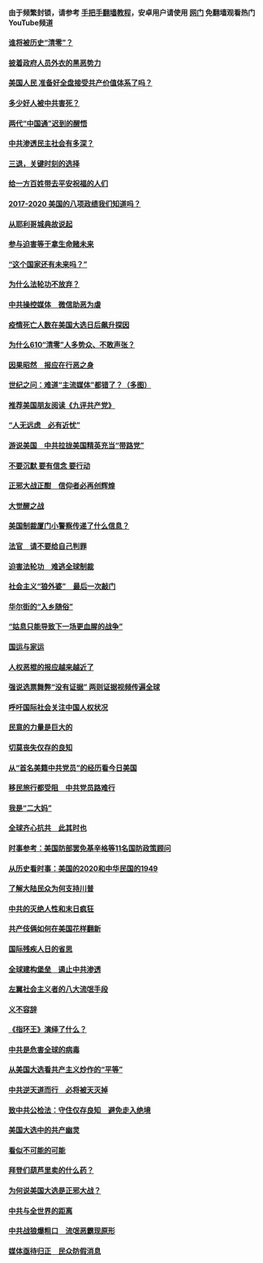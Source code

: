 #### 由于频繁封锁，请参考 [手把手翻墙教程](https://github.com/gfw-breaker/guides/wiki/)，安卓用户请使用 [网门](https://github.com/gfw-breaker/nogfw/blob/master/dl.md?t=01021200) 免翻墙观看热门YouTube频道 

#### [谁将被历史“清零”？](../pages/73/417485.md?t=01021200) 

#### [披着政府人员外衣的黑恶势力](../pages/73/417442.md?t=01021200) 

#### [美国人民 准备好全盘接受共产价值体系了吗？](../pages/73/417491.md?t=01021200) 

#### [多少好人被中共害死？](../pages/73/417144.md?t=01021200) 

#### [两代“中国通”迟到的醒悟](../pages/73/417064.md?t=01021200) 

#### [中共渗透民主社会有多深？](../pages/73/417063.md?t=01021200) 

#### [三退，关键时刻的选择](../pages/73/416969.md?t=01021200) 

#### [给一方百姓带去平安祝福的人们](../pages/73/416941.md?t=01021200) 

#### [2017-2020  美国的八项政绩我们知道吗？](../pages/73/416968.md?t=01021200) 

#### [从耶利哥城典故说起](../pages/73/416892.md?t=01021200) 

#### [参与迫害等于拿生命赌未来](../pages/73/416856.md?t=01021200) 

#### [“这个国家还有未来吗？”](../pages/73/416852.md?t=01021200) 

#### [为什么法轮功不放弃？](../pages/73/416864.md?t=01021200) 

#### [中共操控媒体　微信助恶为虐](../pages/73/416724.md?t=01021200) 

#### [疫情死亡人数在美国大选日后飙升探因](../pages/73/416606.md?t=01021200) 

#### [为什么610“清零”人多势众、不敢声张？](../pages/73/416632.md?t=01021200) 

#### [因果昭然　报应在行恶之身](../pages/73/416582.md?t=01021200) 

#### [世纪之问：难道“主流媒体”都错了？（多图）](../pages/73/416571.md?t=01021200) 

#### [推荐美国朋友阅读《九评共产党》](../pages/73/416510.md?t=01021200) 

#### [“人无远虑　必有近忧”](../pages/73/416513.md?t=01021200) 

#### [游说美国　中共拉拢美国精英充当“带路党”](../pages/73/416529.md?t=01021200) 

#### [不要沉默 要有信念 要行动](../pages/73/416457.md?t=01021200) 

#### [正邪大战正酣　信仰者必再创辉煌](../pages/73/416433.md?t=01021200) 

#### [大觉醒之战](../pages/73/416456.md?t=01021200) 

#### [美国制裁厦门小警察传递了什么信息？](../pages/73/416432.md?t=01021200) 

#### [法官　请不要给自己判罪](../pages/73/416379.md?t=01021200) 

#### [迫害法轮功　难逃全球制裁](../pages/73/416380.md?t=01021200) 

#### [社会主义“狼外婆”　最后一次敲门](../pages/73/416394.md?t=01021200) 

#### [华尔街的“入乡随俗”](../pages/73/416395.md?t=01021200) 

#### [“姑息只能导致下一场更血腥的战争”](../pages/73/416223.md?t=01021200) 

#### [国运与家运](../pages/73/416224.md?t=01021200) 

#### [人权恶棍的报应越来越近了](../pages/73/416276.md?t=01021200) 

#### [强说选票舞弊“没有证据” 两则证据视频传遍全球](../pages/73/416227.md?t=01021200) 

#### [呼吁国际社会关注中国人权状况](../pages/73/416135.md?t=01021200) 

#### [民意的力量是巨大的](../pages/73/416222.md?t=01021200) 

#### [切莫丧失仅存的良知](../pages/73/416134.md?t=01021200) 

#### [从“首名美籍中共党员”的经历看今日美国](../pages/73/416114.md?t=01021200) 

#### [移民旅行都受阻　中共党员路难行](../pages/73/416033.md?t=01021200) 

#### [我是“二大妈”](../pages/73/415529.md?t=01021200) 

#### [全球齐心抗共　此其时也](../pages/73/415989.md?t=01021200) 

#### [时事参考：美国防部罢免基辛格等11名国防政策顾问](../pages/73/415970.md?t=01021200) 

#### [从历史看时事：美国的2020和中华民国的1949](../pages/73/415949.md?t=01021200) 

#### [了解大陆民众为何支持川普](../pages/73/415950.md?t=01021200) 

#### [中共的灭绝人性和末日疯狂](../pages/73/415944.md?t=01021200) 

#### [共产伎俩如何在美国花样翻新](../pages/73/415908.md?t=01021200) 

#### [国际残疾人日的省思](../pages/73/415849.md?t=01021200) 

#### [全球建构堡垒　遏止中共渗透](../pages/73/415850.md?t=01021200) 

#### [左翼社会主义者的八大流氓手段](../pages/73/415802.md?t=01021200) 

#### [义不容辞](../pages/73/415807.md?t=01021200) 

#### [《指环王》演绎了什么？](../pages/73/415739.md?t=01021200) 

#### [中共是危害全球的病毒](../pages/73/415569.md?t=01021200) 

#### [从美国大选看共产主义炒作的“平等”](../pages/73/415654.md?t=01021200) 

#### [中共逆天道而行　必将被天灭掉](../pages/73/415626.md?t=01021200) 

#### [致中共公检法：守住仅存良知　避免走入绝境](../pages/73/415627.md?t=01021200) 

#### [美国大选中的共产幽灵](../pages/73/415618.md?t=01021200) 

#### [看似不可能的可能](../pages/73/415619.md?t=01021200) 

#### [拜登们葫芦里卖的什么药？](../pages/73/415531.md?t=01021200) 

#### [为何说美国大选是正邪大战？](../pages/73/415530.md?t=01021200) 

#### [中共与全世界的距离](../pages/73/415435.md?t=01021200) 

#### [中共战狼爆粗口　流氓恶霸现原形](../pages/73/415426.md?t=01021200) 

#### [媒体亟待归正　民众防假消息](../pages/73/415402.md?t=01021200) 

